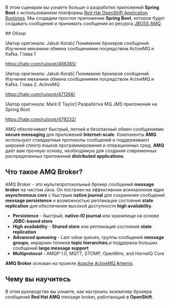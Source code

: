 В этом сценарии вы узнаете больше о разработке приложений **Spring Boot** с использованием платформы [Red Hat OpenShift Application Runtimes](https://developers.redhat.com/products/rhoar). Мы создадим простое приложение **Spring Boot**, которое будет создавать сообщения и принимать сообщения из ресурса [JBOSS AMQ](https://www.redhat.com/en/technologies/jboss-middleware/amq). 

## Обзор

[Автор оригинала: Jakub Korab] Понимание брокеров сообщений. Изучение механики обмена сообщениями посредством ActiveMQ и Kafka. Глава 1

https://habr.com/ru/post/466385/

[Автор оригинала: Jakub Korab] Понимание брокеров сообщений. Изучение механики обмена сообщениями посредством ActiveMQ и Kafka. Глава 2. ActiveMQ 

https://habr.com/ru/post/471268/

[Автор оригинала: Mark E Taylor] Разработка MQ JMS приложения на Spring Boot

https://habr.com/ru/post/479232/

AMQ обеспечивает быстрый, легкий и безопасный обмен сообщениями **secure messaging** для приложений **Internet-scale**. Компоненты **AMQ** используют стандартные протоколы сообщений и поддерживают широкий спектр языков программирования и операционных сред. **AMQ** дает вам прочную основу, необходимую для создания современных распределенных приложений **distributed applications**.


## Что такое AMQ Broker?

AMQ Broker - это мультипротокольный брокер сообщений **message broker** на чистом Java. Он построен на эффективном асинхронном ядре **asynchronous core** с быстрым **native journal** для сохранения сообщений **message persistence**  и возможностью репликации состояния **state replication** для обеспечения высокой доступности **high availability**.

* **Persistence** - быстрый, **native-IO journal** или хранилище на основе **JDBC-based store**
* **High availability** - **Shared store** или репликация состояния **state replication** 
* **Advanced queueing** - Last value queues, группы сообщений **message groups**, иерархии топиков **topic hierarchies**,и поддержка больших сообщений **large message support**
* **Multiprotocol** - AMQP 1.0, MQTT, STOMP, OpenWire, and HornetQ Core

**AMQ Broker** основан на проекте [Apache ActiveMQ Artemis](https://activemq.apache.org/artemis/).

## Чему вы научитесь

В этом руководстве вы узнаете, как настроить экземпляр брокера сообщений **Red Hat AMQ** message broker, работающий в **OpenShift**.